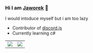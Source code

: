### Hi I am [Jaworek][discord] 👋

I would intoduce myself but i am too lazy
- Contributor of [discord.js]
- Currently learning c#


[discord]: https://discord.com/users/693055800322818149
[discord.js]: https://github.com/discordjs/discord.js
<table>
  <tr>
    <td align="center" style="padding=0;width=50%;">
      <img align="center" style="padding=0;" src="https://github-readme-stats.vercel.app/api/top-langs/?username=jaw0r3k&hide_progress=true&theme=dark" />
    </td>
    <td align="center" style="padding=0;width=50%;">
      <a href="#"> <img align="center" style="padding=0;" src="https://github-readme-stats.vercel.app/api?username=jaw0r3k&hide=contribs,issues&show_icons=true&theme=dark"/> </a>
    </td>
  </tr>
</table>
